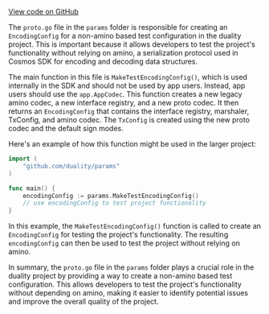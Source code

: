 [View code on GitHub](https://github.com/duality-labs/duality/utodoc/docs/json/app/params)

The `proto.go` file in the `params` folder is responsible for creating an `EncodingConfig` for a non-amino based test configuration in the duality project. This is important because it allows developers to test the project's functionality without relying on amino, a serialization protocol used in Cosmos SDK for encoding and decoding data structures.

The main function in this file is `MakeTestEncodingConfig()`, which is used internally in the SDK and should not be used by app users. Instead, app users should use the `app.AppCodec`. This function creates a new legacy amino codec, a new interface registry, and a new proto codec. It then returns an `EncodingConfig` that contains the interface registry, marshaler, TxConfig, and amino codec. The `TxConfig` is created using the new proto codec and the default sign modes.

Here's an example of how this function might be used in the larger project:

```go
import (
    "github.com/duality/params"
)

func main() {
    encodingConfig := params.MakeTestEncodingConfig()
    // use encodingConfig to test project functionality
}
```

In this example, the `MakeTestEncodingConfig()` function is called to create an `EncodingConfig` for testing the project's functionality. The resulting `encodingConfig` can then be used to test the project without relying on amino.

In summary, the `proto.go` file in the `params` folder plays a crucial role in the duality project by providing a way to create a non-amino based test configuration. This allows developers to test the project's functionality without depending on amino, making it easier to identify potential issues and improve the overall quality of the project.
